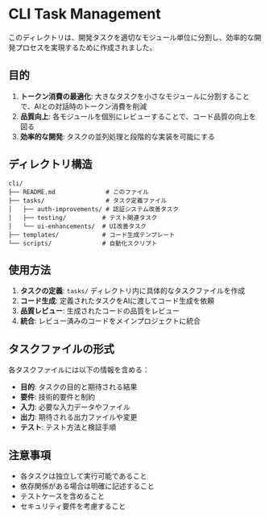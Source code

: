 # CLI Task Management

このディレクトリは、開発タスクを適切なモジュール単位に分割し、効率的な開発プロセスを実現するために作成されました。

## 目的

1. **トークン消費の最適化**: 大きなタスクを小さなモジュールに分割することで、AIとの対話時のトークン消費を削減
2. **品質向上**: 各モジュールを個別にレビューすることで、コード品質の向上を図る
3. **効率的な開発**: タスクの並列処理と段階的な実装を可能にする

## ディレクトリ構造

```
cli/
├── README.md              # このファイル
├── tasks/                 # タスク定義ファイル
│   ├── auth-improvements/ # 認証システム改善タスク
│   ├── testing/          # テスト関連タスク
│   └── ui-enhancements/  # UI改善タスク
├── templates/            # コード生成テンプレート
└── scripts/              # 自動化スクリプト
```

## 使用方法

1. **タスクの定義**: `tasks/` ディレクトリ内に具体的なタスクファイルを作成
2. **コード生成**: 定義されたタスクをAIに渡してコード生成を依頼
3. **品質レビュー**: 生成されたコードの品質をレビュー
4. **統合**: レビュー済みのコードをメインプロジェクトに統合

## タスクファイルの形式

各タスクファイルには以下の情報を含める：

- **目的**: タスクの目的と期待される結果
- **要件**: 技術的要件と制約
- **入力**: 必要な入力データやファイル
- **出力**: 期待される出力ファイルや変更
- **テスト**: テスト方法と検証手順

## 注意事項

- 各タスクは独立して実行可能であること
- 依存関係がある場合は明確に記述すること
- テストケースを含めること
- セキュリティ要件を考慮すること